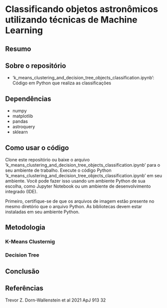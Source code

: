 # Classificando objetos astronômicos utilizando técnicas de Machine Learning

## Resumo



## Sobre o repositório

- ‘k_means_clustering_and_decision_tree_objects_classification.ipynb’: Código em Python que realiza as classificações

## Dependências

- numpy
- matplotlib
- pandas
- astroquery
- sklearn

## Como usar o código

Clone este repositório ou baixe o arquivo ‘k_means_clustering_and_decision_tree_objects_classification.ipynb’ para o seu ambiente de trabalho. Execute o código Python ‘k_means_clustering_and_decision_tree_objects_classification.ipynb’ em seu ambiente. Você pode fazer isso usando um ambiente Python de sua escolha, como Jupyter Notebook ou um ambiente de desenvolvimento integrado (IDE).

Primeiro, certifique-se de que os arquivos de imagem estão presente no mesmo diretório que o arquivo Python. As bibliotecas devem estar instaladas em seu ambiente Python.

## Metodologia


### K-Means Clusternig

### Decision Tree




## Conclusão


## Referências
Trevor Z. Dorn-Wallenstein et al 2021 ApJ 913 32
